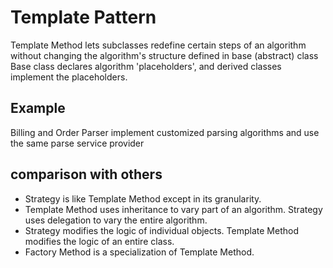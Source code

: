 Template Pattern
==================
Template Method lets subclasses redefine certain steps of an algorithm 
without changing the algorithm's structure defined in base (abstract) class 
Base class declares algorithm 'placeholders', and derived classes implement the placeholders.

Example
---------
Billing and Order Parser implement customized parsing algorithms and use the same parse service provider

comparison with others
----------------------
- Strategy is like Template Method except in its granularity.
- Template Method uses inheritance to vary part of an algorithm. Strategy uses delegation to vary the entire algorithm.
- Strategy modifies the logic of individual objects. Template Method modifies the logic of an entire class.
- Factory Method is a specialization of Template Method.